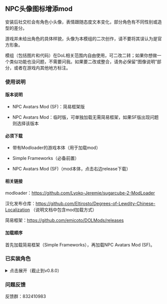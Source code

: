 ## NPC头像图标增添mod 

安装后社交栏会有角色小头像，表情跟随态度文本变化，部分角色有不同性别或造型的差分。

游戏并未给出角色的具体样貌，头像为本模组的二次创作，请不要将其误认为是官方形象。

模组（包括图片和代码）在DoL相关范围内自由使用，可二改二转；如果你想做一个类似功能也没问题，不需要问我。如果要二改或整合，请务必保留“图像说明”部分，或者在游戏内其他地方标注。

### 使用说明

#### 版本说明

- NPC Avatars Mod (SF)：简易框架版

- NPC Avatars Mod：临时版，可单独加载无需简易框架，如果SF版出现问题则选择该版本

#### 必须下载

- 带有Modloader的游戏本体（用于加载mod）

- Simple Frameworks（必备前置）

- NPC Avatars Mod (SF)（mod本体，点击右边release下载）

#### 相关链接

modloader：https://github.com/Lyoko-Jeremie/sugarcube-2-ModLoader

汉化发布仓库：https://github.com/Eltirosto/Degrees-of-Lewdity-Chinese-Localization （说明文档中包含mod加载方式）

简易框架：https://github.com/emicoto/DOLMods/releases

#### 加载顺序

首先加载简易框架（Simple Frameworks），再加载NPC Avatars Mod (SF)。

### 已实装角色

<details>

<summary>点击展开（截止到v0.8.0）</summary>

- Alex（共24张）
- Remy（共14张）
- Gwylan（共1张）
- Wren（共14张）
- Bailey（共2张）
- Jordan（共3张）
- Sydney（共112张）
- Harper（共7张）
- Whitney（共26张）
- Landry（共4张）
- Kylar（共28张）
- Darryl（共12张）
- Briar（共10张）
- Sirris（共6张）
- Robin（共24张）
- Eden（共20张）
- Quinn（共4张）
- River（共4张）
- Winter（共8张）
- Leighton（共12张）
- Avery（共20张）
- Niki（共4张）

</details>

### 问题反馈

反馈群：832410983
